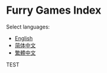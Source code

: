 # Furry Games Index

Select languages:

- [English](README.en.md)
- [简体中文](README.zh-cn.md)
- [繁體中文](README.zh-tw.md)

TEST
